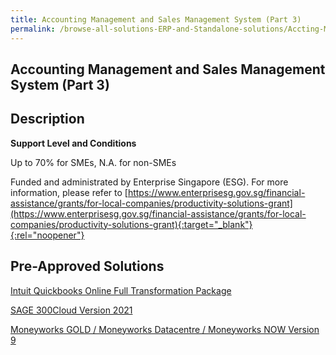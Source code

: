 ```yaml
---
title: Accounting Management and Sales Management System (Part 3)
permalink: /browse-all-solutions-ERP-and-Standalone-solutions/Accting-Mgmt-and-Sales-Mgmt-System--Part-3-
---
```


## Accounting Management and Sales Management System (Part 3)
## Description

**Support Level and Conditions**

Up to 70% for SMEs, N.A. for non-SMEs

Funded and administrated by Enterprise Singapore (ESG). For more information, please refer to
[https://www.enterprisesg.gov.sg/financial-assistance/grants/for-local-companies/productivity-solutions-grant](https://www.enterprisesg.gov.sg/financial-assistance/grants/for-local-companies/productivity-solutions-grant){:target="_blank"}{:rel="noopener"}

## Pre-Approved Solutions

<a href='/productivity-solutions-grant/solutionrepo/solution59' target='_blank'>Intuit Quickbooks Online Full Transformation Package</a><br>

<a href='/productivity-solutions-grant/solutionrepo/solution65' target='_blank'>SAGE 300Cloud Version 2021</a><br>

<a href='/productivity-solutions-grant/solutionrepo/solution95' target='_blank'>Moneyworks GOLD / Moneyworks Datacentre / Moneyworks NOW Version 9</a><br>

